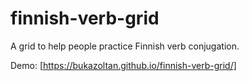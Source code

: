 # finnish-verb-grid
A grid to help people practice Finnish verb conjugation.

Demo: [https://bukazoltan.github.io/finnish-verb-grid/]
